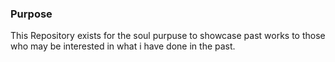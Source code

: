 ### Purpose

This Repository exists for the soul purpuse to showcase past works to those who may be interested in what i have done in the past. 
